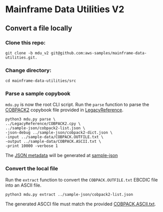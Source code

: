 # Mainframe Data Utilities V2

## Convert a file locally

### Clone this repo:

```
git clone -b mdu_v2 git@github.com:aws-samples/mainframe-data-utilities.git.
```

### Change directory:

```
cd mainframe-data-utilities/src
```

### Parse a sample copybook

`mdu.py` is now the root CLI script. Run the `parse` function to parse the [COBPACK2](/LegacyReference/COBPACK2.cpy) copybook file provided in [LegacyReference](/LegacyReference).

```
python3 mdu.py parse \
../LegacyReference/COBPACK2.cpy \
../sample-json/cobpack2-list.json \
-json-debug ../sample-json/cobpack2-dict.json \
-input ../sample-data/COBPACK.OUTFILE.txt \
-output ../sample-data/COBPACK.ASCII.txt \
-print 10000 -verbose 1
```

The [JSON metadata](/sample-json/cobpack2-list.json) will be generated at [sample-json](/sample-json)

### Convert the local file

Run the `extract` function to convert the `COBPACK.OUTFILE.txt` EBCDIC file into an ASCII file.

```
python3 mdu.py extract ../sample-json/cobpack2-list.json
```

The generated ASCCI file must match the provided [COBPACK.ASCII.txt](/sample-data/COBPACK.ASCII.txt).